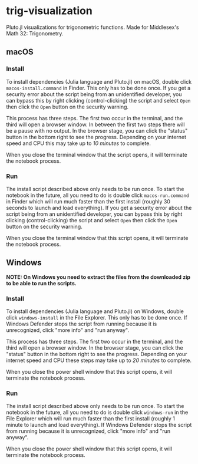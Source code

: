 # trig-visualization
Pluto.jl visualizations for trigonometric functions. Made for Middlesex's Math 32: Trigonometry.

## macOS

### Install
To install dependencies (Julia language and Pluto.jl) on macOS, double click `macos-install.command` in Finder. This only has to be done once. If you get a security error about the script being from an unidentified developer, you can bypass this by right clicking (control-clicking) the script and select `Open` then click the `Open` button on the security warning.

This process has three steps. The first two occur in the terminal, and the third will open a browser window. In between the first two steps there will be a pause with no output. In the browser stage, you can click the "status" button in the bottom right to see the progress. Depending on your internet speed and CPU this may take up to *10 minutes* to complete.

When you close the terminal window that the script opens, it will terminate the notebook process.

### Run
The install script described above only needs to be run once. To start the notebook in the future, all you need to do is double click `macos-run.command` in Finder which will run much faster than the first install (roughly 30 seconds to launch and load everything). If you get a security error about the script being from an unidentified developer, you can bypass this by right clicking (control-clicking) the script and select `Open` then click the `Open` button on the security warning.

When you close the terminal window that this script opens, it will terminate the notebook process.

## Windows
**NOTE: On Windows you need to extract the files from the downloaded zip to be able to run the scripts.**

### Install
To install dependencies (Julia language and Pluto.jl) on Windows, double click `windows-install` in the File Explorer. This only has to be done once. If Windows Defender stops the script from running because it is unrecognized, click "more info" and "run anyway".

This process has three steps. The first two occur in the terminal, and the third will open a browser window. In the browser stage, you can click the "status" button in the bottom right to see the progress. Depending on your internet speed and CPU these steps may take up to *20 minutes* to complete.

When you close the power shell window that this script opens, it will terminate the notebook process.

### Run
The install script described above only needs to be run once. To start the notebook in the future, all you need to do is double click `windows-run` in the File Explorer which will run much faster than the first install (roughly 1 minute to launch and load everything). If Windows Defender stops the script from running because it is unrecognized, click "more info" and "run anyway".

When you close the power shell window that this script opens, it will terminate the notebook process.
